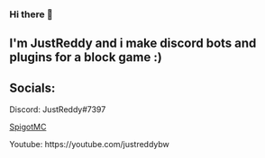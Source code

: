 ### Hi there 👋
## I'm JustReddy and i make discord bots and plugins for a block game :)
## Socials:
<p> Discord: JustReddy#7397 </p>
<p> <a href="https://www.spigotmc.org/members/justreddy.860803/">SpigotMC</a> </p>
<p> Youtube: https://youtube.com/justreddybw

<!--
**JustReddy7397/JustReddy7397** is a ✨ _special_ ✨ repository because its `README.md` (this file) appears on your GitHub profile.

Here are some ideas to get you started:

- 🔭 I’m currently working on ...
- 🌱 I’m currently learning ...
- 👯 I’m looking to collaborate on ...
- 🤔 I’m looking for help with ...
- 💬 Ask me about ...
- 📫 How to reach me: ...
- 😄 Pronouns: ...
- ⚡ Fun fact: ...
-->
